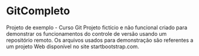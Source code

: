 # GitCompleto

Projeto de exemplo - Curso Git
Projeto fictício e não funcional criado para demonstrar os funcionamentos do controle de versão usando um repositório remoto. Os arquivos usados para demonstração são referentes a um projeto Web disponível no site startbootstrap.com.
